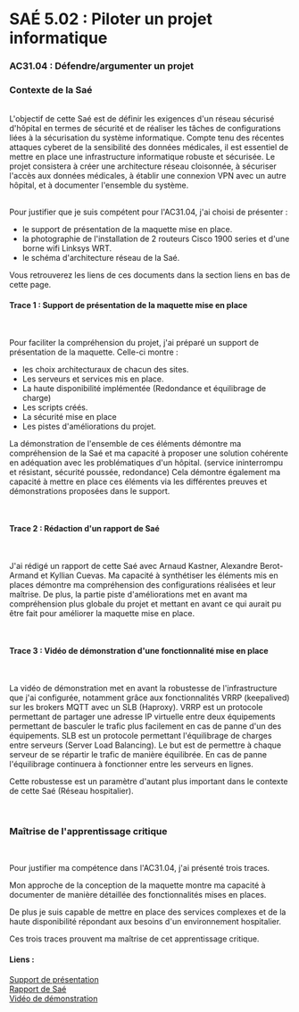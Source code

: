 # SAÉ 5.02 : Piloter un projet informatique
### AC31.04 : Défendre/argumenter un projet
### Contexte de la Saé
<br/>
L'objectif de cette Saé est de définir les exigences d'un réseau sécurisé d'hôpital en termes de sécurité et de réaliser les tâches de configurations liées à la sécurisation du système informatique. 
Compte tenu des récentes attaques cyberet de la sensibilité des données médicales, il est essentiel de mettre en place une infrastructure informatique robuste et sécurisée. Le projet consistera à créer une architecture
réseau cloisonnée, à sécuriser l'accès aux données médicales, à établir une connexion VPN avec un autre hôpital, et à documenter l'ensemble du système.


<br/>Pour justifier que je suis compétent pour l'AC31.04, j'ai choisi de présenter :
-  le support de présentation de la maquette mise en place.
-  la photographie de l'installation de 2 routeurs Cisco 1900 series et d'une borne wifi Linksys WRT.
-  le schéma d'architecture réseau de la Saé.

Vous retrouverez les liens de ces documents dans la section liens en bas de cette page.

#### Trace 1 : Support de présentation de la maquette mise en place
<br/>

Pour faciliter la compréhension du projet, j'ai préparé un support de présentation de la maquette.
Celle-ci montre :
- les choix architecturaux de chacun des sites.
- Les serveurs et services mis en place.
- La haute disponibilité implémentée (Redondance et équilibrage de charge)
- Les scripts créés.
- La sécurité mise en place
- Les pistes d'améliorations du projet.

La démonstration de l'ensemble de ces éléments démontre ma compréhension de la Saé et ma capacité à proposer une solution cohérente en adéquation avec les problématiques d'un hôpital. (service ininterrompu et résistant, sécurité poussée, redondance)
Cela démontre également ma capacité à mettre en place ces éléments via les différentes preuves et démonstrations proposées dans le support.

<br/>

#### Trace 2 : Rédaction d'un rapport de Saé
<br/>

J'ai rédigé un rapport de cette Saé avec Arnaud Kastner, Alexandre Berot-Armand et Kyllian Cuevas.
Ma capacité à synthétiser les éléments mis en places démontre ma compréhension des configurations réalisées et leur maîtrise.
De plus, la partie piste d'améliorations met en avant ma compréhension plus globale du projet et mettant en avant ce qui aurait pu être fait pour améliorer la maquette mise en place.

<br/>

#### Trace 3 : Vidéo de démonstration d'une fonctionnalité mise en place
<br/>

La vidéo de démonstration met en avant la robustesse de l'infrastructure que j'ai configurée, notamment grâce aux fonctionnalités VRRP (keepalived) sur les brokers MQTT avec un SLB (Haproxy). 
VRRP est un protocole permettant de partager une adresse IP virtuelle entre deux équipements permettant de basculer le trafic plus facilement en cas de panne d'un des équipements.
SLB est un protocole permettant l'équilibrage de charges entre serveurs (Server Load Balancing). Le but est de permettre à chaque serveur de se répartir le trafic de manière équilibrée.
En cas de panne l'équilibrage continuera à fonctionner entre les serveurs en lignes.

Cette robustesse est un paramètre d'autant plus important dans le contexte de cette Saé (Réseau hospitalier).

<br/>

### Maîtrise de l'apprentissage critique
<br/>

Pour justifier ma compétence dans l'AC31.04, j'ai présenté trois traces. 

Mon approche de la conception de la maquette montre ma capacité à documenter de manière détaillée des fonctionnalités mises en places.

De plus je suis capable de mettre en place des services complexes et de la haute disponibilité répondant aux besoins d'un environnement hospitalier.

Ces trois traces prouvent ma maîtrise de cet apprentissage critique.


#### Liens :
[Support de présentation](https://www.canva.com/design/DAFycERss7U/IgD0LpFksewwwncMy_cW-g/view?utm_content=DAFycERss7U&utm_campaign=designshare&utm_medium=link&utm_source=editor)
<br/> [Rapport de Saé](https://docs.google.com/document/d/1ceTCKuImtVdPNZooNXrqD9qbkR_H65VHRI9zgdcTq98/edit?usp=sharing)
<br/> [Vidéo de démonstration](https://drive.google.com/file/d/1Bcb7qs9683V1hOu-9UW2KHCeML8JWAD2/view)
